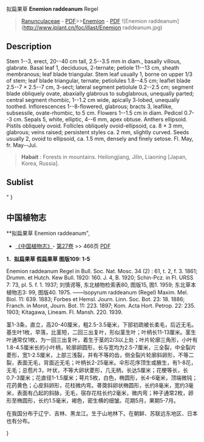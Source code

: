 拟扁果草 **Enemion raddeanum** Regel

> [Ranunculaceae](http://www.iplant.cn/info/Ranunculaceae?t=foc) - [PDF](http://www.iplant.cn/foc/pdf/Ranunculaceae.pdf)>>[Enemion](http://www.iplant.cn/info/Enemion?t=foc) - [PDF](http://www.iplant.cn/foc/pdf/Enemion.pdf)
![Enemion raddeanum](http://www.iplant.cn/foc/illast/Enemion raddeanum.jpg)

## Description

Stem 1--3, erect, 20--40 cm tall, 2.5--3.5 mm in diam., basally villous, glabrate. Basal leaf 1, deciduous, 2-ternate; petiole 11--13 cm, sheath membranous; leaf blade triangular. Stem leaf usually 1, borne on upper 1/3 of stem; leaf blade triangular, ternate; petiolules 1.8--4.5 cm; leaflet blade 2.5--7 × 2.5--7 cm, 3-sect; lateral segment petiolule 0.2--2.5 cm; segment blade obliquely ovate, abaxially glabrous to subglabrous, unequally parted; central segment rhombic, 1--1.2 cm wide, apically 3-lobed, unequally toothed. Inflorescences 1--8-flowered, glabrous; bracts 3, leaflike, subsessile, ovate-rhombic, to 5 cm. Flowers 1--1.5 cm in diam. Pedicel 0.7--3 cm. Sepals 5, white, elliptic, 4--6 mm, apex obtuse. Anthers ellipsoid. Pistils obliquely ovoid. Follicles obliquely ovoid-ellipsoid, ca. 8 × 3 mm, glabrous; veins raised; persistent styles ca. 2 mm, slightly curved. Seeds usually 2, ovoid to ellipsoid, ca. 1.5 mm, densely and finely setose. Fl. May, fr. May--Jul.

> **Habait** : 
> Forests in mountains. Heilongjiang, Jilin, Liaoning [Japan, Korea, Russia].

## Sublist
"
}
## 中国植物志

**拟扁果草 Enemion raddeanum",

* [《中国植物志》](http://www.iplant.cn/frps)- [第27卷](http://www.iplant.cn/frps/vol/27) >> 466页 [PDF](http://www.iplant.cn/frps/pdf/27/466.pdf)

**1．拟扁果草 假扁果草 图版109: 1-5**

Enemion raddeanum Regel in Bull. Soc. Nat. Mosc. 34 (2) : 61, t. 2, f. 3. 1861; Drumm. et Hutch. Kew Bull. 1920: 160. J. 4, B. 1920; Schin-Pcz. in Fl. URSS 7: 73, pl. 5. f. 1. 1937; 刘慎谔等, 东北植物检索表80, 图版15, 图1. 1959; 东北草本植物志3: 99, 图版40. 1975. ——Isopyrum raddeanum (Regel) Maxim. Mel. Biol. 11: 639. 1883; Forbes et Hemsl. Journ. Linn. Soc. Bot. 23: 18. 1886; Franch. in Morot, Journ. Bot. 11: 223. 1897; Kom. Acta Hort. Petrop. 22: 235. 1903; Kitagawa, Lineam. Fl. Mansh. 220. 1939.

茎1-3条，直立，高20-40厘米，粗2.5-3.5毫米，下部初疏被长柔毛，后近无毛。基生叶1枚，早落，比茎短，二回三出复叶，形似茎生叶；叶柄长11-13厘米。茎生叶通常仅1枚，为一回三出复叶，着生于茎的2/3以上处；叶片轮廓三角形，小叶有1.8-4.5厘米长的小叶柄，轮廓卵圆形，长与宽均为2.5-7厘米，三全裂，中全裂片菱形，宽1-2.5厘米，上部三浅裂，并有不等的齿，侧全裂片轮廓斜卵形，不等二裂，表面无毛，背面近无毛；叶柄长2-25毫米。伞形花序顶生或腋生，有1-8花，无毛；总苞片3，叶状，不等大卵状菱形，几无柄，长达5厘米；花梗等长，长0.7-3厘米；花直径1-1.5厘米；萼片5枚，白色，椭圆形，长4-6毫米，顶端微钝；花药黄色；心皮斜卵形，花柱微内弯。蓇葖斜卵状椭圆形，长约8毫米，宽约3毫米，表面有凸起的斜脉，无毛，宿存花柱长约2毫米，微内弯；种子通常2枚，卵形至椭圆形，长约1.5毫米，褐色，密生横的细皱。花期5月，果期5-7月。

在我国分布于辽宁、吉林、黑龙江。生于山地林下。在朝鲜、苏联远东地区、日本也有分布。

}